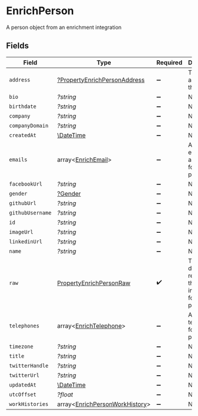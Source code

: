 # EnrichPerson

A person object from an enrichment integration


## Fields

| Field                                                                              | Type                                                                               | Required                                                                           | Description                                                                        |
| ---------------------------------------------------------------------------------- | ---------------------------------------------------------------------------------- | ---------------------------------------------------------------------------------- | ---------------------------------------------------------------------------------- |
| `address`                                                                          | [?PropertyEnrichPersonAddress](../../models/shared/PropertyEnrichPersonAddress.md) | :heavy_minus_sign:                                                                 | The address of the person                                                          |
| `bio`                                                                              | *?string*                                                                          | :heavy_minus_sign:                                                                 | N/A                                                                                |
| `birthdate`                                                                        | *?string*                                                                          | :heavy_minus_sign:                                                                 | N/A                                                                                |
| `company`                                                                          | *?string*                                                                          | :heavy_minus_sign:                                                                 | N/A                                                                                |
| `companyDomain`                                                                    | *?string*                                                                          | :heavy_minus_sign:                                                                 | N/A                                                                                |
| `createdAt`                                                                        | [\DateTime](https://www.php.net/manual/en/class.datetime.php)                      | :heavy_minus_sign:                                                                 | N/A                                                                                |
| `emails`                                                                           | array<[EnrichEmail](../../models/shared/EnrichEmail.md)>                           | :heavy_minus_sign:                                                                 | An array of email addresses for this person                                        |
| `facebookUrl`                                                                      | *?string*                                                                          | :heavy_minus_sign:                                                                 | N/A                                                                                |
| `gender`                                                                           | [?Gender](../../models/shared/Gender.md)                                           | :heavy_minus_sign:                                                                 | N/A                                                                                |
| `githubUrl`                                                                        | *?string*                                                                          | :heavy_minus_sign:                                                                 | N/A                                                                                |
| `githubUsername`                                                                   | *?string*                                                                          | :heavy_minus_sign:                                                                 | N/A                                                                                |
| `id`                                                                               | *?string*                                                                          | :heavy_minus_sign:                                                                 | N/A                                                                                |
| `imageUrl`                                                                         | *?string*                                                                          | :heavy_minus_sign:                                                                 | N/A                                                                                |
| `linkedinUrl`                                                                      | *?string*                                                                          | :heavy_minus_sign:                                                                 | N/A                                                                                |
| `name`                                                                             | *?string*                                                                          | :heavy_minus_sign:                                                                 | N/A                                                                                |
| `raw`                                                                              | [PropertyEnrichPersonRaw](../../models/shared/PropertyEnrichPersonRaw.md)          | :heavy_check_mark:                                                                 | The raw data returned by the integration for this person                           |
| `telephones`                                                                       | array<[EnrichTelephone](../../models/shared/EnrichTelephone.md)>                   | :heavy_minus_sign:                                                                 | An array of telephones for this person                                             |
| `timezone`                                                                         | *?string*                                                                          | :heavy_minus_sign:                                                                 | N/A                                                                                |
| `title`                                                                            | *?string*                                                                          | :heavy_minus_sign:                                                                 | N/A                                                                                |
| `twitterHandle`                                                                    | *?string*                                                                          | :heavy_minus_sign:                                                                 | N/A                                                                                |
| `twitterUrl`                                                                       | *?string*                                                                          | :heavy_minus_sign:                                                                 | N/A                                                                                |
| `updatedAt`                                                                        | [\DateTime](https://www.php.net/manual/en/class.datetime.php)                      | :heavy_minus_sign:                                                                 | N/A                                                                                |
| `utcOffset`                                                                        | *?float*                                                                           | :heavy_minus_sign:                                                                 | N/A                                                                                |
| `workHistories`                                                                    | array<[EnrichPersonWorkHistory](../../models/shared/EnrichPersonWorkHistory.md)>   | :heavy_minus_sign:                                                                 | N/A                                                                                |